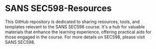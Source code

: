 # SANS SEC598-Resources
This GitHub repository is dedicated to sharing resources, tools, and templates relevant to the SANS SEC598 course. It's a hub for valuable materials that enhance the learning experience, offering practical aids for those engaged in the course. For more details on SEC598, please visit SANS SEC598.
